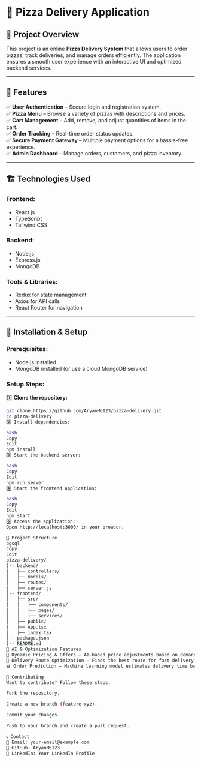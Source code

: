 # 🍕 Pizza Delivery Application  

## 📌 Project Overview  
This project is an online **Pizza Delivery System** that allows users to order pizzas, track deliveries, and manage orders efficiently. The application ensures a smooth user experience with an interactive UI and optimized backend services.  

---

## 🚀 Features  
✅ **User Authentication** – Secure login and registration system.  
✅ **Pizza Menu** – Browse a variety of pizzas with descriptions and prices.  
✅ **Cart Management** – Add, remove, and adjust quantities of items in the cart.  
✅ **Order Tracking** – Real-time order status updates.  
✅ **Secure Payment Gateway** – Multiple payment options for a hassle-free experience.  
✅ **Admin Dashboard** – Manage orders, customers, and pizza inventory.  

---

## 🏗️ Technologies Used  

### **Frontend:**  
- React.js  
- TypeScript  
- Tailwind CSS  

### **Backend:**  
- Node.js  
- Express.js  
- MongoDB  

### **Tools & Libraries:**  
- Redux for state management  
- Axios for API calls  
- React Router for navigation  

---

## 🔧 Installation & Setup  

### **Prerequisites:**  
- Node.js installed  
- MongoDB installed (or use a cloud MongoDB service)  

### **Setup Steps:**  

1️⃣ **Clone the repository:**  
   ```bash
   git clone https://github.com/AryanM6123/pizza-delivery.git
   cd pizza-delivery
2️⃣ Install dependencies:

bash
Copy
Edit
npm install
3️⃣ Start the backend server:

bash
Copy
Edit
npm run server
4️⃣ Start the frontend application:

bash
Copy
Edit
npm start
5️⃣ Access the application:
Open http://localhost:3000/ in your browser.

📂 Project Structure
pgsql
Copy
Edit
pizza-delivery/
│-- backend/
│   ├── controllers/
│   ├── models/
│   ├── routes/
│   ├── server.js
│-- frontend/
│   ├── src/
│   │   ├── components/
│   │   ├── pages/
│   │   ├── services/
│   ├── public/
│   ├── App.tsx
│   ├── index.tsx
│-- package.json
│-- README.md
🔬 AI & Optimization Features
📍 Dynamic Pricing & Offers – AI-based price adjustments based on demand.
🚚 Delivery Route Optimization – Finds the best route for fast delivery.
📊 Order Prediction – Machine learning model estimates delivery time based on order volume.

🤝 Contributing
Want to contribute? Follow these steps:

Fork the repository.

Create a new branch (feature-xyz).

Commit your changes.

Push to your branch and create a pull request.

📞 Contact
📧 Email: your-email@example.com
🐙 GitHub: AryanM6123
🔗 LinkedIn: Your LinkedIn Profile
